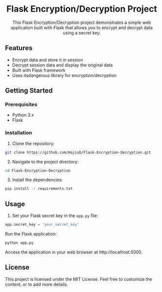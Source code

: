 <h1 align="center">Flask Encryption/Decryption Project</h1>



<p align="center">
This Flask Encryption/Decryption project demonstrates a simple web application built with Flask that allows you to encrypt and decrypt data using a secret key.

</p>

## Features

- Encrypt data and store it in session
- Decrypt session data and display the original data
- Built with Flask framework
- Uses itsdangerous library for encryption/decryption

## Getting Started

### Prerequisites

- Python 3.x
- Flask

### Installation

1. Clone the repository:
```bash
git clone https://github.com/Hajiub/Flask-Encryption-Decryption.git
```
2. Navigate to the project directory:
```bash
cd Flask-Encryption-Decryption
```
3. Install the dependencies:
```bash
pip install -r requirements.txt
```
## Usage

1. Set your Flask secret key in the `app.py` file:
```python
app.secret_key = 'your_secret_key'
```
Run the Flask application:
```bash
python app.py
```

Access the application in your web browser at http://localhost:5000.
## License

This project is licensed under the MIT License.
Feel free to customize the content, or to add more details.
